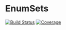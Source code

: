 # EnumSets

[![Build Status](https://github.com/jw3126/EnumSets.jl/actions/workflows/CI.yml/badge.svg?branch=main)](https://github.com/jw3126/EnumSets.jl/actions/workflows/CI.yml?query=branch%3Amain)
[![Coverage](https://codecov.io/gh/jw3126/EnumSets.jl/branch/main/graph/badge.svg)](https://codecov.io/gh/jw3126/EnumSets.jl)
